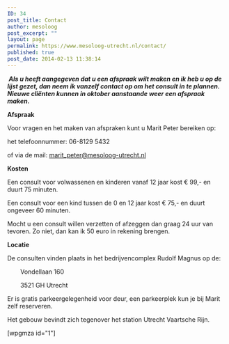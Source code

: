 ```yaml
---
ID: 34
post_title: Contact
author: mesoloog
post_excerpt: ""
layout: page
permalink: https://www.mesoloog-utrecht.nl/contact/
published: true
post_date: 2014-02-13 11:38:14
---
```

<em><strong> Als u heeft aangegeven dat u een afspraak wilt maken en ik heb u op de lijst gezet, dan neem ik vanzelf contact op om het consult in te plannen. Nieuwe cliënten kunnen in oktober aanstaande weer een afspraak maken.</strong></em>

<strong>Afspraak</strong>

Voor vragen en het maken van afspraken kunt u Marit Peter bereiken op:

het telefoonnummer: 06-8129 5432

of via de mail: <a href="mailto:maritpeter.mesologie@gmail.com">marit_peter@mesoloog-utrecht.nl</a>

<strong>Kosten</strong>

Een consult voor volwassenen en kinderen vanaf 12 jaar kost € 99,- en duurt 75 minuten.

Een consult voor een kind tussen de 0 en 12 jaar kost € 75,- en duurt ongeveer 60 minuten.

Mocht u een consult willen verzetten of afzeggen dan graag 24 uur van tevoren. Zo niet, dan kan ik 50 euro in rekening brengen.

<strong>Locatie</strong>

De consulten vinden plaats in het bedrijvencomplex Rudolf Magnus op de:
<p style="padding-left: 30px;">Vondellaan 160</p>
<p style="padding-left: 30px;">3521 GH Utrecht</p>
Er is gratis parkeergelegenheid voor deur, een parkeerplek kun je bij Marit zelf reserveren.

Het gebouw bevindt zich tegenover het station Utrecht Vaartsche Rijn.
<div style="padding-bottom: 50px;">[wpgmza id="1"]</div>